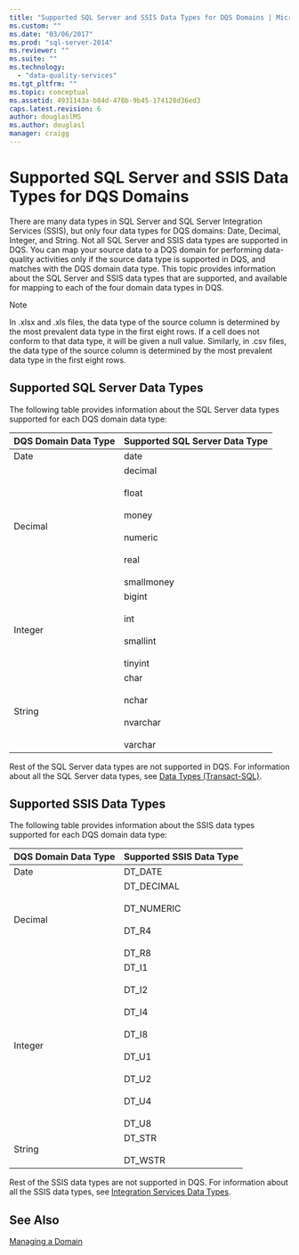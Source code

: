```yaml
---
title: "Supported SQL Server and SSIS Data Types for DQS Domains | Microsoft Docs"
ms.custom: ""
ms.date: "03/06/2017"
ms.prod: "sql-server-2014"
ms.reviewer: ""
ms.suite: ""
ms.technology: 
  - "data-quality-services"
ms.tgt_pltfrm: ""
ms.topic: conceptual
ms.assetid: 4931143a-b84d-478b-9b45-174128d36ed3
caps.latest.revision: 6
author: douglaslMS
ms.author: douglasl
manager: craigg
---
```

# Supported SQL Server and SSIS Data Types for DQS Domains
  There are many data types in SQL Server and SQL Server Integration Services (SSIS), but only four data types for DQS domains: Date, Decimal, Integer, and String. Not all SQL Server and SSIS data types are supported in DQS. You can map your source data to a DQS domain for performing data-quality activities only if the source data type is supported in DQS, and matches with the DQS domain data type. This topic provides information about the SQL Server and SSIS data types that are supported, and available for mapping to each of the four domain data types in DQS.  
  
> [!NOTE]  
>  In .xlsx and .xls files, the data type of the source column is determined by the most prevalent data type in the first eight rows. If a cell does not conform to that data type, it will be given a null value. Similarly, in .csv files, the data type of the source column is determined by the most prevalent data type in the first eight rows.  
  
##  <a name="SQLServer"></a> Supported SQL Server Data Types  
 The following table provides information about the SQL Server data types supported for each DQS domain data type:  
  
|DQS Domain Data Type|Supported SQL Server Data Type|  
|--------------------------|------------------------------------|  
|Date|date|  
|Decimal|decimal<br /><br /> float<br /><br /> money<br /><br /> numeric<br /><br /> real<br /><br /> smallmoney|  
|Integer|bigint<br /><br /> int<br /><br /> smallint<br /><br /> tinyint|  
|String|char<br /><br /> nchar<br /><br /> nvarchar<br /><br /> varchar|  
  
 Rest of the SQL Server data types are not supported in DQS. For information about all the SQL Server data types, see [Data Types &#40;Transact-SQL&#41;](/sql/t-sql/data-types/data-types-transact-sql).  
  
##  <a name="SSIS"></a> Supported SSIS Data Types  
 The following table provides information about the SSIS data types supported for each DQS domain data type:  
  
|DQS Domain Data Type|Supported SSIS Data Type|  
|--------------------------|------------------------------|  
|Date|DT_DATE|  
|Decimal|DT_DECIMAL<br /><br /> DT_NUMERIC<br /><br /> DT_R4<br /><br /> DT_R8|  
|Integer|DT_I1<br /><br /> DT_I2<br /><br /> DT_I4<br /><br /> DT_I8<br /><br /> DT_U1<br /><br /> DT_U2<br /><br /> DT_U4<br /><br /> DT_U8|  
|String|DT_STR<br /><br /> DT_WSTR|  
  
 Rest of the SSIS data types are not supported in DQS. For information about all the SSIS data types, see [Integration Services Data Types](../integration-services/data-flow/integration-services-data-types.md).  
  
## See Also  
 [Managing a Domain](../../2014/data-quality-services/managing-a-domain.md)  
  
  
